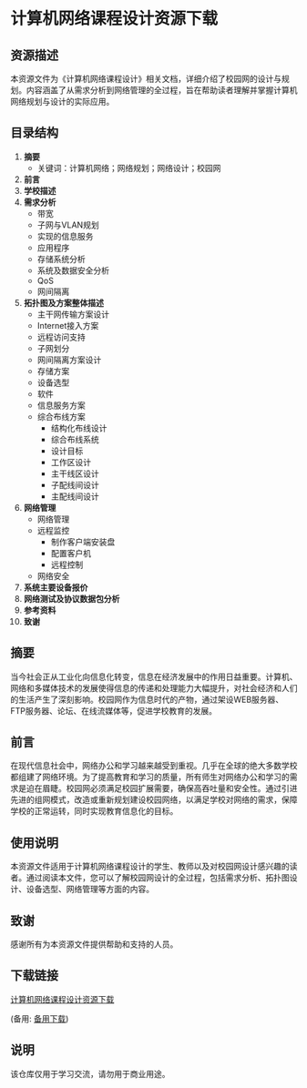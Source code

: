 # 计算机网络课程设计资源下载

## 资源描述

本资源文件为《计算机网络课程设计》相关文档，详细介绍了校园网的设计与规划。内容涵盖了从需求分析到网络管理的全过程，旨在帮助读者理解并掌握计算机网络规划与设计的实际应用。

## 目录结构

1. **摘要**
   - 关键词：计算机网络；网络规划；网络设计；校园网
2. **前言**
3. **学校描述**
4. **需求分析**
   - 带宽
   - 子网与VLAN规划
   - 实现的信息服务
   - 应用程序
   - 存储系统分析
   - 系统及数据安全分析
   - QoS
   - 网间隔离
5. **拓扑图及方案整体描述**
   - 主干网传输方案设计
   - Internet接入方案
   - 远程访问支持
   - 子网划分
   - 网间隔离方案设计
   - 存储方案
   - 设备选型
   - 软件
   - 信息服务方案
   - 综合布线方案
     - 结构化布线设计
     - 综合布线系统
     - 设计目标
     - 工作区设计
     - 主干线区设计
     - 子配线间设计
     - 主配线间设计
6. **网络管理**
   - 网络管理
   - 远程监控
     - 制作客户端安装盘
     - 配置客户机
     - 远程控制
   - 网络安全
7. **系统主要设备报价**
8. **网络测试及协议数据包分析**
9. **参考资料**
10. **致谢**

## 摘要

当今社会正从工业化向信息化转变，信息在经济发展中的作用日益重要。计算机、网络和多媒体技术的发展使得信息的传递和处理能力大幅提升，对社会经济和人们的生活产生了深刻影响。校园网作为信息时代的产物，通过架设WEB服务器、FTP服务器、论坛、在线流媒体等，促进学校教育的发展。

## 前言

在现代信息社会中，网络办公和学习越来越受到重视。几乎在全球的绝大多数学校都组建了网络环境。为了提高教育和学习的质量，所有师生对网络办公和学习的需求是迫在眉睫。校园网必须满足校园扩展需要，确保高吞吐量和安全性。通过引进先进的组网模式，改造或重新规划建设校园网络，以满足学校对网络的需求，保障学校的正常运转，同时实现教育信息化的目标。

## 使用说明

本资源文件适用于计算机网络课程设计的学生、教师以及对校园网设计感兴趣的读者。通过阅读本文件，您可以了解校园网设计的全过程，包括需求分析、拓扑图设计、设备选型、网络管理等方面的内容。

## 致谢

感谢所有为本资源文件提供帮助和支持的人员。

## 下载链接
[计算机网络课程设计资源下载](https://pan.quark.cn/s/4cc0235bf187) 

(备用: [备用下载](https://pan.baidu.com/s/1IH-1h7zBBmYMExJG1ACGpA?pwd=1234))

## 说明

该仓库仅用于学习交流，请勿用于商业用途。
